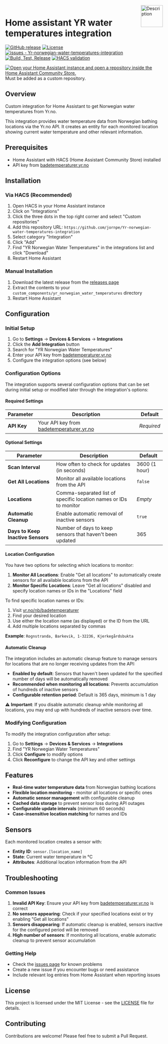 <img src="https://brands.home-assistant.io/_/yr_norwegian_water_temperatures/icon.png" alt="Description" height="70" align="right" />

# Home assistant YR water temperatures integration


[![GitHub release](https://img.shields.io/github/release/jornpe/Yr-norwegian-water-temperatures-integration?include_prereleases=&sort=semver&color=blue)](https://github.com/jornpe/Yr-norwegian-water-temperatures-integration/releases/)
[![License](https://img.shields.io/badge/License-MIT-blue)](#license)
[![issues - Yr-norwegian-water-temperatures-integration](https://img.shields.io/github/issues/jornpe/Yr-norwegian-water-temperatures-integration)](https://github.com/jornpe/Yr-norwegian-water-temperatures-integration/issues)
[![Build, Test, Release](https://github.com/jornpe/Yr-norwegian-water-temperatures-integration/actions/workflows/release.yml/badge.svg)](https://github.com/jornpe/Yr-norwegian-water-temperatures-integration/actions/workflows/release.yml)
[![HACS validation](https://github.com/jornpe/Yr-norwegian-water-temperatures-integration/actions/workflows/hacs.yml/badge.svg)](https://github.com/jornpe/Yr-norwegian-water-temperatures-integration/actions/workflows/hacs.yml)


[![Open your Home Assistant instance and open a repository inside the Home Assistant Community Store.](https://my.home-assistant.io/badges/hacs_repository.svg)](https://github.com/jornpe/Yr-norwegian-water-temperatures-integration)  
Must be added as a custom repository.


## Overview

Custom integration for Home Assistant to get Norwegian water temperatures from Yr.no.


This integration provides water temperature data from Norwegian bathing locations via the Yr.no API. It creates an entity for each monitored location showing current water temperature and other relevant information.

## Prerequisites

- Home Assistant with HACS (Home Assistant Community Store) installed
- API key from [badetemperaturer.yr.no](https://badetemperaturer.yr.no)

## Installation

### Via HACS (Recommended)

1. Open HACS in your Home Assistant instance
2. Click on "Integrations"
3. Click the three dots in the top right corner and select "Custom repositories"
4. Add this repository URL: `https://github.com/jornpe/Yr-norwegian-water-temperatures-integration`
5. Select category "Integration"
6. Click "Add"
7. Find "YR Norwegian Water Temperatures" in the integrations list and click "Download"
8. Restart Home Assistant

### Manual Installation

1. Download the latest release from the [releases page](https://github.com/jornpe/Yr-norwegian-water-temperatures-integration/releases)
2. Extract the contents to your `custom_components/yr_norwegian_water_temperatures` directory
3. Restart Home Assistant

## Configuration

### Initial Setup

1. Go to **Settings** → **Devices & Services** → **Integrations**
2. Click the **Add Integration** button
3. Search for "YR Norwegian Water Temperatures"
4. Enter your API key from [badetemperaturer.yr.no](https://badetemperaturer.yr.no)
5. Configure the integration options (see below)

### Configuration Options

The integration supports several configuration options that can be set during initial setup or modified later through the integration's options:

#### Required Settings

| Parameter | Description | Default |
|-----------|-------------|---------|
| **API Key** | Your API key from [badetemperaturer.yr.no](https://badetemperaturer.yr.no) | *Required* |

#### Optional Settings

| Parameter | Description | Default |
|-----------|-------------|---------|
| **Scan Interval** | How often to check for updates (in seconds) | 3600 (1 hour) |
| **Get All Locations** | Monitor all available locations from the API | `false` |
| **Locations** | Comma-separated list of specific location names or IDs to monitor | *Empty* |
| **Automatic Cleanup** | Enable automatic removal of inactive sensors | `true` |
| **Days to Keep Inactive Sensors** | Number of days to keep sensors that haven't been updated | 365 |

#### Location Configuration

You have two options for selecting which locations to monitor:

1. **Monitor All Locations**: Enable "Get all locations" to automatically create sensors for all available locations from the API
2. **Monitor Specific Locations**: Leave "Get all locations" disabled and specify location names or IDs in the "Locations" field

To find specific location names or IDs:
1. Visit [yr.no/nb/badetemperaturer](https://www.yr.no/nb/badetemperaturer)
2. Find your desired location
3. Use either the location name (as displayed) or the ID from the URL
4. Add multiple locations separated by commas

**Example**: `Rognstranda, Barkevik, 1-32236, Kjerkegårdsbukta`

#### Automatic Cleanup

The integration includes an automatic cleanup feature to manage sensors for locations that are no longer receiving updates from the API:

- **Enabled by default**: Sensors that haven't been updated for the specified number of days will be automatically removed
- **Recommended when monitoring all locations**: Prevents accumulation of hundreds of inactive sensors
- **Configurable retention period**: Default is 365 days, minimum is 1 day

⚠️ **Important**: If you disable automatic cleanup while monitoring all locations, you may end up with hundreds of inactive sensors over time.

### Modifying Configuration

To modify the integration configuration after setup:

1. Go to **Settings** → **Devices & Services** → **Integrations**
2. Find "YR Norwegian Water Temperatures"
3. Click **Configure** to modify options
4. Click **Reconfigure** to change the API key and other settings

## Features

- **Real-time water temperature data** from Norwegian bathing locations
- **Flexible location monitoring** - monitor all locations or specific ones
- **Automatic sensor management** with configurable cleanup
- **Cached data storage** to prevent sensor loss during API outages
- **Configurable update intervals** (minimum 60 seconds)
- **Case-insensitive location matching** for names and IDs

## Sensors

Each monitored location creates a sensor with:
- **Entity ID**: `sensor.[location_name]`
- **State**: Current water temperature in °C
- **Attributes**: Additional location information from the API

## Troubleshooting

### Common Issues

1. **Invalid API Key**: Ensure your API key from [badetemperaturer.yr.no](https://badetemperaturer.yr.no) is correct
2. **No sensors appearing**: Check if your specified locations exist or try enabling "Get all locations"
3. **Sensors disappearing**: If automatic cleanup is enabled, sensors inactive for the configured period will be removed
4. **High number of sensors**: If monitoring all locations, enable automatic cleanup to prevent sensor accumulation

### Getting Help

- Check the [issues page](https://github.com/jornpe/Yr-norwegian-water-temperatures-integration/issues) for known problems
- Create a new issue if you encounter bugs or need assistance
- Include relevant log entries from Home Assistant when reporting issues

## License

This project is licensed under the MIT License - see the [LICENSE](LICENSE) file for details.

## Contributing

Contributions are welcome! Please feel free to submit a Pull Request.
